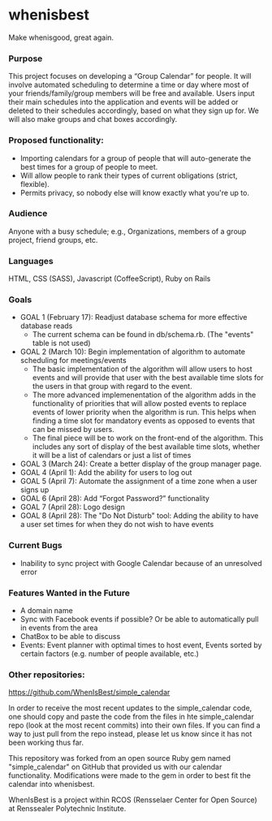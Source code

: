 # whenisbest

Make whenisgood, great again.

### Purpose
This project focuses on developing a “Group Calendar” for people. It will involve automated scheduling to determine a time or day where most of your friends/family/group members will be free and available. Users input their main schedules into the application and events will be added or deleted to their schedules accordingly, based on what they sign up for. We will also make groups and chat boxes accordingly. 

### Proposed functionality:
- Importing calendars for a group of people that will auto-generate the best times for a group of people to meet.
- Will allow people to rank their types of current obligations (strict, flexible).
- Permits privacy, so nobody else will know exactly what you're up to.

### Audience
Anyone with a busy schedule; e.g., Organizations, members of a group project, friend groups, etc. 

### Languages
HTML, CSS (SASS), Javascript (CoffeeScript), Ruby on Rails 

### Goals
- GOAL 1 (February 17): Readjust database schema for more effective database reads 
    - The current schema can be found in db/schema.rb. (The "events" table is not used)
- GOAL 2 (March 10): Begin implementation of algorithm to automate scheduling for meetings/events
    - The basic implementation of the algorithm will allow users to host events and will provide that user with the best available time slots for the users in that group with regard to the event.
    - The more advanced implemenentation of the algorithm adds in the functionality of priorities that will allow posted events to replace events of lower priority when the algorithm is run. This helps when finding a time slot for mandatory events as opposed to events that can be missed by users.
    - The final piece will be to work on the front-end of the algorithm. This includes any sort of display of the best available time slots, whether it will be a list of calendars or just a list of times
- GOAL 3 (March 24): Create a better display of the group manager page.
- GOAL 4 (April 1): Add the ability for users to log out
- GOAL 5 (April 7): Automate the assignment of a time zone when a user signs up
- GOAL 6 (April 28): Add “Forgot Password?” functionality
- GOAL 7 (April 28): Logo design
- GOAL 8 (April 28): The "Do Not Disturb" tool: Adding the ability to have a user set times for when they do not wish to have events

### Current Bugs
- Inability to sync project with Google Calendar because of an unresolved error

### Features Wanted in the Future
- A domain name
- Sync with Facebook events if possible? Or be able to automatically pull in events from the area
- ChatBox to be able to discuss
- Events: Event planner with optimal times to host event, Events sorted by certain factors (e.g. number of people available, etc.)

### Other repositories:

https://github.com/WhenIsBest/simple_calendar

In order to receive the most recent updates to the simple_calendar code, one should copy and paste the code from the files in hte simple_calendar repo (look at the most recent commits) into their own files. If you can find a way to just pull from the repo instead, please let us know since it has not been working thus far.

This repository was forked from an open source Ruby gem named "simple_calendar" on GitHub that provided us with our calendar functionality. Modifications were made to the gem in order to best fit the calendar into whenisbest.


WhenIsBest is a project within RCOS (Rensselaer Center for Open Source) at Renssealer Polytechnic Institute.
